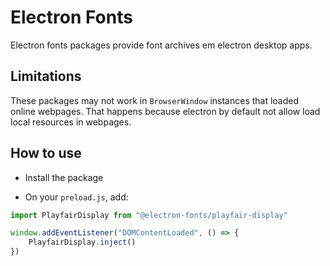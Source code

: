 # Electron Fonts

Electron fonts packages provide font archives em electron desktop apps.

## Limitations

These packages may not work in `BrowserWindow` instances that loaded online webpages. That happens because electron by default not allow load local resources in webpages.

## How to use

* Install the package

* On your `preload.js`, add:

```ts
import PlayfairDisplay from "@electron-fonts/playfair-display"

window.addEventListener("DOMContentLoaded", () => {
    PlayfairDisplay.inject()
})
```